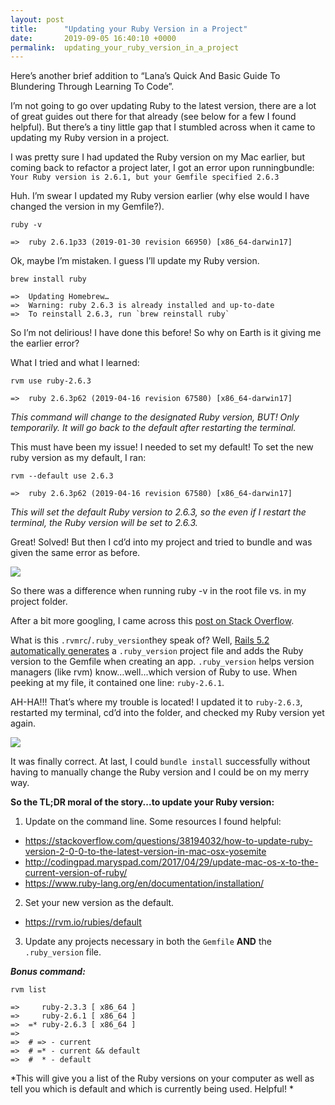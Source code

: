 ```yaml
---
layout: post
title:      "Updating your Ruby Version in a Project"
date:       2019-09-05 16:40:10 +0000
permalink:  updating_your_ruby_version_in_a_project
---
```



Here’s another brief addition to “Lana’s Quick And Basic Guide To Blundering Through Learning To Code”.

I’m not going to go over updating Ruby to the latest version, there are a lot of great guides out there for that already (see below for a few I found helpful).  But there’s a tiny little gap that I stumbled across when it came to updating my Ruby version in a project.

I was pretty sure I had updated the Ruby version on my Mac earlier, but coming back to refactor a project later, I got an error upon running ​bundle​:
`Your Ruby version is 2.6.1, but your Gemfile specified 2.6.3`

Huh.  I’m swear I updated my Ruby version earlier (why else would I have changed the version in my Gemfile?).

```
ruby -v​

=>  ruby 2.6.1p33 (2019-01-30 revision 66950) [x86_64-darwin17]
```

Ok, maybe I’m mistaken.  I guess I’ll update my Ruby version.

```
brew install ruby​

=>  Updating Homebrew…
=>  Warning: ruby 2.6.3 is already installed and up-to-date
=>  To reinstall 2.6.3, run `brew reinstall ruby`
```

So I’m not delirious!  I have done this before!  So why on Earth is it giving me the earlier error?

What I tried and what I learned:

```
rvm use ruby-2.6.3​

=>  ruby 2.6.3p62 (2019-04-16 revision 67580) [x86_64-darwin17]
```
*This command will change to the designated Ruby version, BUT!  Only temporarily.  It will go back to the default after restarting the terminal.*

This must have been my issue!  I needed to set my default!  To set the new ruby version as my default, I ran:

```
rvm --default use 2.6.3

=>  ruby 2.6.3p62 (2019-04-16 revision 67580) [x86_64-darwin17]
```
*This will set the default Ruby version to 2.6.3, so the even if I restart the terminal, the Ruby version will be set to 2.6.3.*

Great!  Solved!
But then I cd’d into my project and tried to bundle and was given the same error as before.

![](https://media.giphy.com/media/8pMS5BXOUVZyo/giphy.gif)

So there was a difference when running ​ruby -v​ in the root file vs. in my project folder.

After a bit more googling, I came across this [post on Stack Overflow](https://stackoverflow.com/questions/15708916/use-rvmrc-or-ruby-version-file-to-set-a-project-gemset-with-rvm).

What is this `.rvmrc`​/​`.ruby_version`​they speak of?
Well, [Rails 5.2 automatically generates](https://blog.bigbinary.com/2018/05/07/rails-5_2-adds-ruby-version-file-and-ruby-version-to-gemfile-by-default.html) a `.ruby_version` project file and adds the Ruby version to the Gemfile when creating an app.  `.ruby_version`​ helps version managers (like rvm) know…well...which version of Ruby to use.  When peeking at my file, it contained one line: `ruby-2.6.1`.

AH-HA!!!  That’s where my trouble is located!  I updated it to `ruby-2.6.3`, restarted my terminal, cd’d into the folder, and checked my Ruby version yet again.

![](https://media.giphy.com/media/uxLVaMUiycgpO/giphy.gif)

It was finally correct.  At last, I could `bundle install` successfully without having to manually change the Ruby version and I could be on my merry way.

**So the TL;DR moral of the story...to update your Ruby version:**
1. Update on the command line.  Some resources I found helpful:
  * https://stackoverflow.com/questions/38194032/how-to-update-ruby-version-2-0-0-to-the-latest-version-in-mac-osx-yosemite
  * http://codingpad.maryspad.com/2017/04/29/update-mac-os-x-to-the-current-version-of-ruby/
  * https://www.ruby-lang.org/en/documentation/installation/
2. Set your new version as the default.
  * https://rvm.io/rubies/default
3. Update any projects necessary in both the `Gemfile` **AND** the `.ruby_version`​ file.



***Bonus command:***
```
rvm list​

=>     ruby-2.3.3 [ x86_64 ]
=>     ruby-2.6.1 [ x86_64 ]
=>  =* ruby-2.6.3 [ x86_64 ]
=>  
=>  # => - current
=>  # =* - current && default
=>  #  * - default
```
*This will give you a list of the Ruby versions on your computer as well as tell you which is default and which is currently being used.  Helpful!
*
